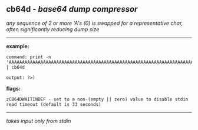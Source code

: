 ‎
=

## cb64d - *base64 dump compressor*

*any sequence of 2 or more 'A's (0) is swapped for a representative char, often significantly reducing dump size*

-----------------------------------------------------------------------------------------------


**example:**

    command: print -n 'AAAAAAAAAAAAAAAAAAAAAAAAAAAAAAAAAAAAAAAAAAAAAAAAAAAAAAAAAAAAAAAAAAAAAAAAAAAAAAAAAAAAAAAA' | cb64d

    output: ?>)


**flags:**

    zCB64DWAITINDEF - set to a non-(empty || zero) value to disable stdin read timeout (default is 33 seconds)

------------------------------------------------------------------------------------------------
*takes input only from stdin*
